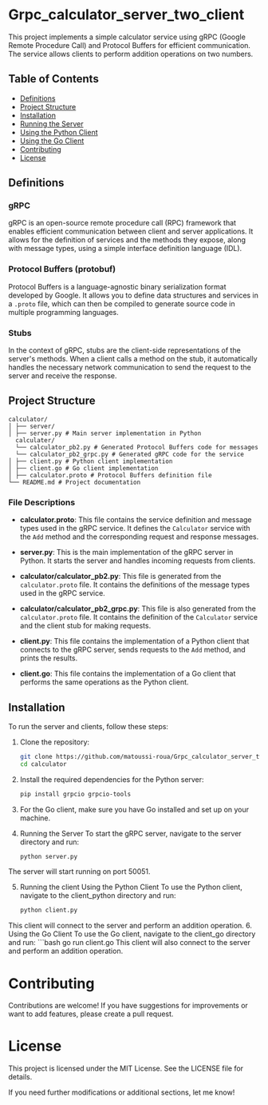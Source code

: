 # Grpc_calculator_server_two_client
This project implements a simple calculator service using gRPC (Google Remote Procedure Call) and Protocol Buffers for efficient communication. The service allows clients to perform addition operations on two numbers.

## Table of Contents
- [Definitions](#definitions)
- [Project Structure](#project-structure)
- [Installation](#installation)
- [Running the Server](#running-the-server)
- [Using the Python Client](#using-the-python-client)
- [Using the Go Client](#using-the-go-client)
- [Contributing](#contributing)
- [License](#license)

## Definitions

### gRPC
gRPC is an open-source remote procedure call (RPC) framework that enables efficient communication between client and server applications. It allows for the definition of services and the methods they expose, along with message types, using a simple interface definition language (IDL).

### Protocol Buffers (protobuf)
Protocol Buffers is a language-agnostic binary serialization format developed by Google. It allows you to define data structures and services in a `.proto` file, which can then be compiled to generate source code in multiple programming languages.

### Stubs
In the context of gRPC, stubs are the client-side representations of the server's methods. When a client calls a method on the stub, it automatically handles the necessary network communication to send the request to the server and receive the response.

## Project Structure
    
    calculator/ 
    │ ├── server/ 
    │ ├── server.py # Main server implementation in Python 
      calculater/
      └── calculator_pb2.py # Generated Protocol Buffers code for messages 
      └── calculator_pb2_grpc.py # Generated gRPC code for the service 
    │ ├── client.py # Python client implementation
    │ ├── client.go # Go client implementation 
    │ ├── calculator.proto # Protocol Buffers definition file 
    └── README.md # Project documentation 

### File Descriptions

- **calculator.proto**: This file contains the service definition and message types used in the gRPC service. It defines the `Calculator` service with the `Add` method and the corresponding request and response messages.

- **server.py**: This is the main implementation of the gRPC server in Python. It starts the server and handles incoming requests from clients.

- **calculator/calculator_pb2.py**: This file is generated from the `calculator.proto` file. It contains the definitions of the message types used in the gRPC service.

- **calculator/calculator_pb2_grpc.py**: This file is also generated from the `calculator.proto` file. It contains the definition of the `Calculator` service and the client stub for making requests.

- **client.py**: This file contains the implementation of a Python client that connects to the gRPC server, sends requests to the `Add` method, and prints the results.

- **client.go**: This file contains the implementation of a Go client that performs the same operations as the Python client.

## Installation

To run the server and clients, follow these steps:

1. Clone the repository:
   ```bash
   git clone https://github.com/matoussi-roua/Grpc_calculator_server_two_client.git
   cd calculator

2. Install the required dependencies for the Python server:
    ```bash
    pip install grpcio grpcio-tools

3. For the Go client, make sure you have Go installed and set up on your machine.

4. Running the Server
  To start the gRPC server, navigate to the server directory and run:
    ```bash
    python server.py
  The server will start running on port 50051.

5. Running the client
  Using the Python Client
  To use the Python client, navigate to the client_python directory and run:
    ```bash
    python client.py
  This client will connect to the server and perform an addition operation.
  6. Using the Go Client
  To use the Go client, navigate to the client_go directory and run:
    ```bash
    go run client.go
  This client will also connect to the server and perform an addition operation.

# Contributing
Contributions are welcome! If you have suggestions for improvements or want to add features, please create a pull request.

# License
This project is licensed under the MIT License. See the LICENSE file for details.

If you need further modifications or additional sections, let me know!


